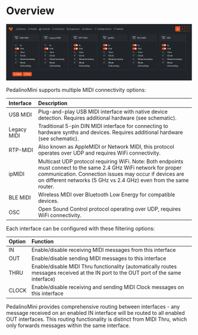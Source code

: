 # Overview

![WEBUI INTERFACES](../assets/webui-interfaces.jpeg "Interfaces")

PedalinoMini supports multiple MIDI connectivity options:

Interface|Description
:--------|:----------
USB MIDI|Plug-and-play USB MIDI interface with native device detection. Requires additional hardware (see schematic).
Legacy MIDI|Traditional 5-pin DIN MIDI interface for connecting to hardware synths and devices. Requires additional hardware (see schematic).
RTP-MIDI|Also known as AppleMIDI or Network MIDI, this protocol operates over UDP and requires WiFi connectivity.
ipMIDI|Multicast UDP protocol requiring WiFi. Note: Both endpoints must connect to the same 2.4 GHz WiFi network for proper communication. Connection issues may occur if devices are on different networks (5 GHz vs 2.4 GHz) even from the same router.
BLE MIDI|Wireless MIDI over Bluetooth Low Energy for compatible devices.
OSC|Open Sound Control protocol operating over UDP, requires WiFi connectivity.

Each interface can be configured with these filtering options:

Option|Function
:-----|:----------
IN|Enable/disable receiving MIDI messages from this interface
OUT|Enable/disable sending MIDI messages to this interface
THRU|Enable/disable MIDI Thru functionality (automatically routes messages received at the IN port to the OUT port of the same interface)
CLOCK|Enable/disable receiving and sending MIDI Clock messages on this interface

PedalinoMini provides comprehensive routing between interfaces - any message received on an enabled IN interface will be routed to all enabled OUT interfaces. This routing functionality is distinct from MIDI Thru, which only forwards messages within the same interface.